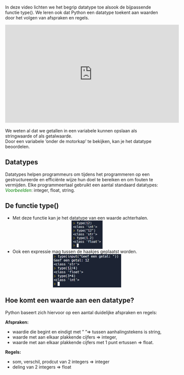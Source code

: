 In deze video lichten we het begrip datatype toe alsook de bijpassende functie type(). We leren ook dat Python een datatype toekent aan waarden door het volgen van afspraken en regels.

<div align="center">
  <iframe width="560" height="315" src="https://www.youtube.com/embed/RRPAAJ8mW80" title="YouTube video player" frameborder="0" allow="accelerometer; autoplay; clipboard-write; encrypted-media; gyroscope; picture-in-picture; web-share" allowfullscreen></iframe>
</div>

We weten al dat we getallen in een variabele kunnen opslaan als stringwaarde of als getalwaarde.<br>
Door een variabele ’onder de motorkap’ te bekijken, kan je het datatype beoordelen.

## Datatypes
Datatypes helpen programmeurs om tijdens het programmeren op een gestructureerde en efficiënte wijze hun doel te bereiken en om fouten te vermijden.
Elke programmeertaal gebruikt een aantal standaard datatypes:<br>
<i style="color:green;">Voorbeelden</i>: integer, float, string.

## De functie type()
* Met deze functie kan je het datatype van een waarde achterhalen.
  <div align="center">
    <img src="media/functie_type.png" align="center" width="100px" data-caption="De functie type()." />
  </div>
* Ook een expressie mag tussen de haakjes geplaatst worden.
  <div align="center">
    <img src="media/functie_type_expressie.png" align="center" width="220px" data-caption="De functie type() met expressies." />
  </div>

## Hoe komt een waarde aan een datatype?
Python baseert zich hiervoor op een aantal duidelijke afspraken en regels: <br>
<div>
  <b>Afspraken:</b>
  <ul>
    <li> waardie die begint en eindigt met ” ”⇒ tussen aanhalingstekens is string, </li>
    <li> waarde met aan elkaar plakkende cijfers ⇒ integer, </li>
    <li> waarde met aan elkaar plakkende cijfers met 1 punt ertussen ⇒ float. </li>
  </ul>
  <b>Regels:</b>
  <ul>
    <li> som, verschil, prodcut van 2 integers ⇒ integer </li>
    <li> deling van 2 integers ⇒ float </li>
  </ul>
</div>
